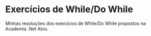 
# Exercícios de While/Do While
Minhas resoluções dos exercícios de While/Do While propostos na Academia .Net Atos.
